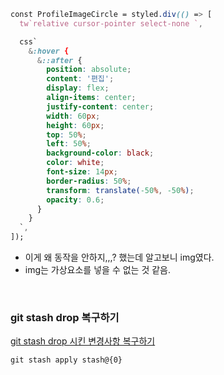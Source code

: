 ```CSS
const ProfileImageCircle = styled.div(() => [
  tw`relative cursor-pointer select-none `,

  css`
    &:hover {
      &::after {
        position: absolute;
        content: '편집';
        display: flex;
        align-items: center;
        justify-content: center;
        width: 60px;
        height: 60px;
        top: 50%;
        left: 50%;
        background-color: black;
        color: white;
        font-size: 14px;
        border-radius: 50%;
        transform: translate(-50%, -50%);
        opacity: 0.6;
      }
    }
  `,
]);
```

- 이게 왜 동작을 안하지,,,? 했는데 알고보니 img였다.
- img는 가상요소를 넣을 수 없는 것 같음.

<br>

### git stash drop 복구하기

[git stash drop 시킨 변경사항 복구하기](https://h22y25n.github.io/git/restore-dropped-stash-on-git/)

```
git stash apply stash@{0}
```
